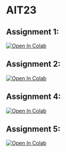 # AIT23

## Assignment 1:

<a target="_blank" href="https://colab.research.google.com/github/CPeti/AIT23/blob/main/assignment1/assignment1.ipynb">
  <img src="https://colab.research.google.com/assets/colab-badge.svg" alt="Open In Colab"/>
</a>

## Assignment 2:

<a target="_blank" href="https://colab.research.google.com/github/CPeti/AIT23/blob/main/assignment2/04_AIT_MLP_CIFAR10_exercise.ipynb">
  <img src="https://colab.research.google.com/assets/colab-badge.svg" alt="Open In Colab"/>
</a>

## Assignment 4:

<a target="_blank" href="https://colab.research.google.com/github/CPeti/AIT23/blob/main/assignment4/06_AIT_CNN_CIFAR10_exercise.ipynb">
  <img src="https://colab.research.google.com/assets/colab-badge.svg" alt="Open In Colab"/>
</a>

## Assignment 5:

<a target="_blank" href="https://colab.research.google.com/github/CPeti/AIT23/blob/main/assignment5/8_1D_CNN_activity_recognition_assessment.ipynb">
  <img src="https://colab.research.google.com/assets/colab-badge.svg" alt="Open In Colab"/>
</a>
